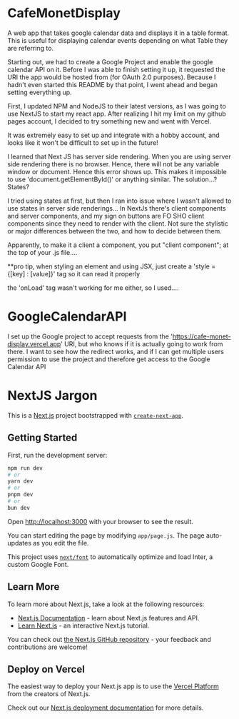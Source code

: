 # CafeMonetDisplay
A web app that takes google calendar data and displays it in a table format. This is useful for displaying calendar events depending on what Table they are referring to.


Starting out, we had to create a Google Project and enable the google calendar API on it. Before I was able to finish setting it up, it requested the URI the app would be hosted from (for OAuth 2.0 purposes). Because I hadn't even started this README by that point, I went ahead and began setting everything up.

First, I updated NPM and NodeJS to their latest versions, as I was going to use NextJS to start my react app. After realizing I hit my limit on my github pages account, I decided to try something new and went with Vercel.

It was extremely easy to set up and integrate with a hobby account, and looks like it won't be difficult to set up in the future!

I learned that Next JS  has server side rendering. When you are using server side rendering there is no browser. Hence, there will not be any variable window or document. Hence this error shows up. This makes it impossible to use 'document.getElementById()' or anything similar. The solution...? States?

I tried using states at first, but then I ran into issue where I wasn't allowed to use states in server side renderings... In NextJs there's client components and server components, and my sign on buttons are FO SHO client components since they need to render with the client. Not sure the stylistic or major differences between the two, and how to decide between them.

Apparently, to make it a client a component, you put "client component"; at the top of your .js file....

**pro tip, when styling an element and using JSX, just create a 'style = {[key] : [value]}' tag so it can read it properly

the 'onLoad' tag wasn't working for me either, so I used....

# GoogleCalendarAPI

I set up the Google project to accept requests from the 'https://cafe-monet-display.vercel.app' URI, but who knows if it is actually going to work from there. I want to see how the redirect works, and if I can get multiple users permission to use the project and therefore get access to the Google Calendar API



# NextJS Jargon
This is a [Next.js](https://nextjs.org/) project bootstrapped with [`create-next-app`](https://github.com/vercel/next.js/tree/canary/packages/create-next-app).

## Getting Started

First, run the development server:

```bash
npm run dev
# or
yarn dev
# or
pnpm dev
# or
bun dev
```

Open [http://localhost:3000](http://localhost:3000) with your browser to see the result.

You can start editing the page by modifying `app/page.js`. The page auto-updates as you edit the file.

This project uses [`next/font`](https://nextjs.org/docs/basic-features/font-optimization) to automatically optimize and load Inter, a custom Google Font.

## Learn More

To learn more about Next.js, take a look at the following resources:

- [Next.js Documentation](https://nextjs.org/docs) - learn about Next.js features and API.
- [Learn Next.js](https://nextjs.org/learn) - an interactive Next.js tutorial.

You can check out [the Next.js GitHub repository](https://github.com/vercel/next.js/) - your feedback and contributions are welcome!

## Deploy on Vercel

The easiest way to deploy your Next.js app is to use the [Vercel Platform](https://vercel.com/new?utm_medium=default-template&filter=next.js&utm_source=create-next-app&utm_campaign=create-next-app-readme) from the creators of Next.js.

Check out our [Next.js deployment documentation](https://nextjs.org/docs/deployment) for more details.
